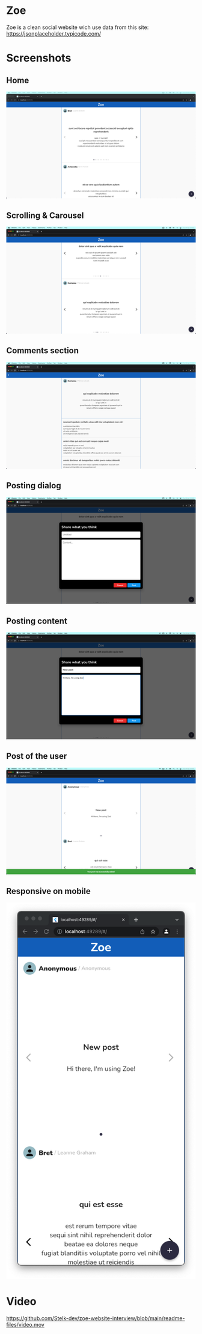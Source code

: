 # Zoe

Zoe is a clean social website wich use data from this site: https://jsonplaceholder.typicode.com/

# Screenshots

## Home
<img src="https://github.com/Stelk-dev/zoe-website-interview/blob/main/readme-files/1.png" />

## Scrolling & Carousel
<img src="https://github.com/Stelk-dev/zoe-website-interview/blob/main/readme-files/2.png" />

## Comments section
<img src="https://github.com/Stelk-dev/zoe-website-interview/blob/main/readme-files/3.png" />

## Posting dialog
<img src="https://github.com/Stelk-dev/zoe-website-interview/blob/main/readme-files/4.png" />

## Posting content
<img src="https://github.com/Stelk-dev/zoe-website-interview/blob/main/readme-files/5.png" />

## Post of the user
<img src="https://github.com/Stelk-dev/zoe-website-interview/blob/main/readme-files/6.png" />

## Responsive on mobile
<img src="https://github.com/Stelk-dev/zoe-website-interview/blob/main/readme-files/7.png" /> 

# Video
https://github.com/Stelk-dev/zoe-website-interview/blob/main/readme-files/video.mov

